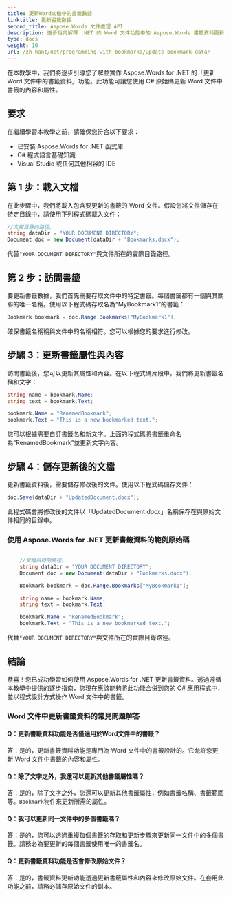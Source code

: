 ```yaml
---
title: 更新Word文檔中的書籤數據
linktitle: 更新書籤數據
second_title: Aspose.Words 文件處理 API
description: 逐步指南解釋 .NET 的 Word 文件功能中的 Aspose.Words 書籤資料更新的 C# 原始碼。
type: docs
weight: 10
url: /zh-hant/net/programming-with-bookmarks/update-bookmark-data/
---
```


在本教學中，我們將逐步引導您了解並實作 Aspose.Words for .NET 的「更新 Word 文件中的書籤資料」功能。此功能可讓您使用 C# 原始碼更新 Word 文件中書籤的內容和屬性。

## 要求

在繼續學習本教學之前，請確保您符合以下要求：

- 已安裝 Aspose.Words for .NET 函式庫
- C# 程式語言基礎知識
- Visual Studio 或任何其他相容的 IDE

## 第 1 步：載入文檔

在此步驟中，我們將載入包含要更新的書籤的 Word 文件。假設您將文件儲存在特定目錄中，請使用下列程式碼載入文件：

```csharp
//文檔目錄的路徑。
string dataDir = "YOUR DOCUMENT DIRECTORY";
Document doc = new Document(dataDir + "Bookmarks.docx");
```

代替`"YOUR DOCUMENT DIRECTORY"`與文件所在的實際目錄路徑。

## 第 2 步：訪問書籤

要更新書籤數據，我們首先需要存取文件中的特定書籤。每個書籤都有一個與其關聯的唯一名稱。使用以下程式碼存取名為“MyBookmark1”的書籤：

```csharp
Bookmark bookmark = doc.Range.Bookmarks["MyBookmark1"];
```

確保書籤名稱稱與文件中的名稱相符。您可以根據您的要求進行修改。

## 步驟 3：更新書籤屬性與內容

訪問書籤後，您可以更新其屬性和內容。在以下程式碼片段中，我們將更新書籤名稱和文字：

```csharp
string name = bookmark.Name;
string text = bookmark.Text;

bookmark.Name = "RenamedBookmark";
bookmark.Text = "This is a new bookmarked text.";
```

您可以根據需要自訂書籤名和新文字。上面的程式碼將書籤重命名為“RenamedBookmark”並更新文字內容。

## 步驟 4：儲存更新後的文檔

更新書籤資料後，需要儲存修改後的文件。使用以下程式碼儲存文件：

```csharp
doc.Save(dataDir + "UpdatedDocument.docx");
```

此程式碼會將修改後的文件以「UpdatedDocument.docx」名稱保存在與原始文件相同的目錄中。

### 使用 Aspose.Words for .NET 更新書籤資料的範例原始碼

```csharp

	//文檔目錄的路徑。
	string dataDir = "YOUR DOCUMENT DIRECTORY";
	Document doc = new Document(dataDir + "Bookmarks.docx");

	Bookmark bookmark = doc.Range.Bookmarks["MyBookmark1"];

	string name = bookmark.Name;
	string text = bookmark.Text;

	bookmark.Name = "RenamedBookmark";
	bookmark.Text = "This is a new bookmarked text.";

```

代替`"YOUR DOCUMENT DIRECTORY"`與文件所在的實際目錄路徑。

## 結論

恭喜！您已成功學習如何使用 Aspose.Words for .NET 更新書籤資料。透過遵循本教學中提供的逐步指南，您現在應該能夠將此功能合併到您的 C# 應用程式中，並以程式設計方式操作 Word 文件中的書籤。

### Word 文件中更新書籤資料的常見問題解答

#### Q：更新書籤資料功能是否僅適用於Word文件中的書籤？

答：是的，更新書籤資料功能是專門為 Word 文件中的書籤設計的。它允許您更新 Word 文件中書籤的內容和屬性。

#### Q：除了文字之外，我還可以更新其他書籤屬性嗎？

答：是的，除了文字之外，您還可以更新其他書籤屬性，例如書籤名稱、書籤範圍等。`Bookmark`物件來更新所需的屬性。

#### Q：我可以更新同一文件中的多個書籤嗎？

答：是的，您可以透過重複每個書籤的存取和更新步驟來更新同一文件中的多個書籤。請務必為要更新的每個書籤使用唯一的書籤名。

#### Q：更新書籤資料功能是否會修改原始文件？

答：是的，書籤資料更新功能透過更新書籤屬性和內容來修改原始文件。在套用此功能之前，請務必儲存原始文件的副本。